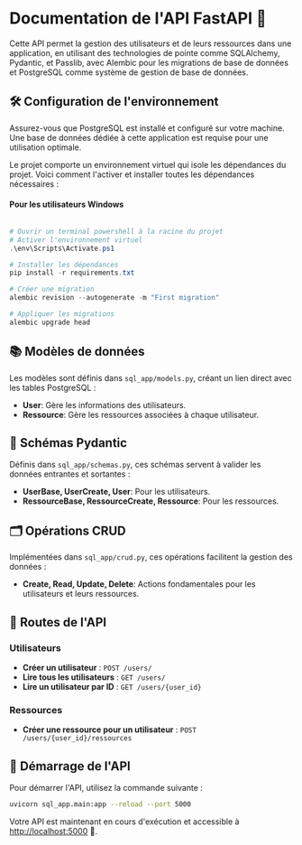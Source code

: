 # Documentation de l'API FastAPI 🚀

Cette API permet la gestion des utilisateurs et de leurs ressources dans une application, en utilisant des technologies de pointe comme SQLAlchemy, Pydantic, et Passlib, avec Alembic pour les migrations de base de données et PostgreSQL comme système de gestion de base de données.

## 🛠 Configuration de l'environnement

Assurez-vous que PostgreSQL est installé et configuré sur votre machine. Une base de données dédiée à cette application est requise pour une utilisation optimale.

Le projet comporte un environnement virtuel qui isole les dépendances du projet. Voici comment l'activer et installer toutes les dépendances nécessaires :

#### Pour les utilisateurs Windows

```powershell

# Ouvrir un terminal powershell à la racine du projet
# Activer l'environnement virtuel
.\env\Scripts\Activate.ps1

# Installer les dépendances
pip install -r requirements.txt

# Créer une migration
alembic revision --autogenerate -m "First migration"

# Appliquer les migrations
alembic upgrade head

```

## 📚 Modèles de données

Les modèles sont définis dans `sql_app/models.py`, créant un lien direct avec les tables PostgreSQL :

- **User**: Gère les informations des utilisateurs.
- **Ressource**: Gère les ressources associées à chaque utilisateur.

## 📝 Schémas Pydantic

Définis dans `sql_app/schemas.py`, ces schémas servent à valider les données entrantes et sortantes :

- **UserBase, UserCreate, User**: Pour les utilisateurs.
- **RessourceBase, RessourceCreate, Ressource**: Pour les ressources.

## 🗂 Opérations CRUD

Implémentées dans `sql_app/crud.py`, ces opérations facilitent la gestion des données :

- **Create, Read, Update, Delete**: Actions fondamentales pour les utilisateurs et leurs ressources.

## 🚦 Routes de l'API

### Utilisateurs

- **Créer un utilisateur** : `POST /users/`
- **Lire tous les utilisateurs** : `GET /users/`
- **Lire un utilisateur par ID** : `GET /users/{user_id}`

### Ressources

- **Créer une ressource pour un utilisateur** : `POST /users/{user_id}/ressources`

## 🏁 Démarrage de l'API


Pour démarrer l'API, utilisez la commande suivante :

```bash
uvicorn sql_app.main:app --reload --port 5000
```

Votre API est maintenant en cours d'exécution et accessible à [http://localhost:5000](http://localhost:5000) 🎉.

